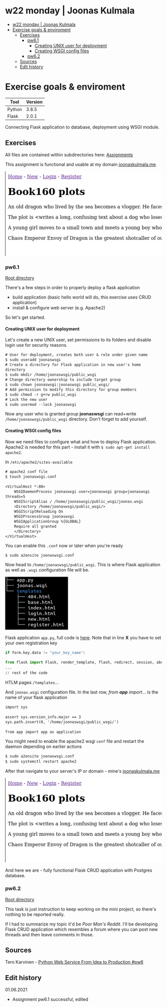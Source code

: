 # w22 monday | Joonas Kulmala

- [w22 monday | Joonas Kulmala](#w22-monday--joonas-kulmala)
- [Exercise goals & enviroment](#exercise-goals--enviroment)
  - [Exercises](#exercises)
    - [pw6.1](#pw61)
      - [Creating UNIX user for deployment](#creating-unix-user-for-deployment)
      - [Creating WSGI config files](#creating-wsgi-config-files)
    - [pw6.2](#pw62)
  - [Sources](#sources)
  - [Edit history](#edit-history)

# Exercise goals & enviroment

| Tool   | Version |
| ------ | ------- |
| Python | 3.8.5   |
| Flask  | 2.0.1   |

Connecting Flask application to database, deployment using WSGI module.

## Exercises

All files are contained within subdirectories here: [Assignments](https://github.com/JoonasKulmala/Python-weppipalvelu/tree/main/w22/monday/Assignments)

This assignment is functional and usable at my domain [joonaskulmala.me](http://joonaskulmala.me/).

![crud deployment](Assignments/pw6.1/Resources/crud_deployed.png)

### pw6.1

[Root directory](https://github.com/JoonasKulmala/Python-weppipalvelu/tree/main/w22/monday/Assignments/pw6.1)

There's a few steps in order to properly deploy a flask application
* build application (basic hello world will do, this exercise uses CRUD application)
* install & configure web server (e.g. Apache2)

So let's get started.

#### Creating UNIX user for deployment

Let's create a new UNIX user, set permissions to its folders and disable login use for security reasons.

```
# User for deployment, creates both user & role under given name
$ sudo useradd joonaswsgi
# Create a directory for Flask application in new user's home directory
$ sudo mkdir /home/joonaswsgi/public_wsgi
# Change directory ownership to include target group
$ sudo chown joonaswsgi:joonaswsgi public_wsgi/
# Add permission to modify this directory for group members
$ sudo chmod -r g+rw public_wsgi
# Lock the new user
$ sudo usermod --lock joonaswsgi
```

Now any user who is granted group **joonaswsgi** can read+write `/home/joonaswsgi/public_wsgi` directory. Don't forget to add yourself.

#### Creating WSGI config files

Now we need files to configure what and how to deploy Flask application. Apache2 is needed for this part - install it with `$ sudo apt-get install apache2`.

In `/etc/apache2/sites-available`
```
# apache2 conf file
$ touch joonaswsgi.conf

<VirtualHost *:80>
    WSGIDaemonProcess joonaswsgi user=joonaswsgi group=joonaswsgi threads=5
    WSGIScriptAlias / /home/joonaswsgi/public_wsgi/joonas.wsgi
    <Directory /home/joonaswsgi/public_wsgi/>
	WSGIScriptReloading On
	WSGIProcessGroup joonaswsgi
	WSGIApplicationGroup %{GLOBAL}
	Require all granted
    </Directory>
</VirtualHost>
```

You can enable this `.conf` now or later when you're ready

```bash
$ sudo a2ensite joonaswsgi.conf
```

Now head to `/home/joonaswsgi/public_wsgi`. This is where Flask application as well as `.wsgi` configuration file will be.

![public_wsgi](Assignments/pw6.1/Resources/public_wsgi_tree.png)

Flask application `app.py`, full code is [here](Assignments/pw6.1/Book160/app.py). Note that in line **X** you have to set your own registration key

```py
if form.key.data != "your_key_name":
```

```py
from flask import Flask, render_template, flash, redirect, session, abort, request
...
// rest of the code
```

HTLM pages `/templates`...

And `joonas.wsgi` configuration file. In the last row, *from **app** import*... is the name of your flask application

```
import sys

assert sys.version_info.major == 3
sys.path.insert(0, '/home/joonaswsgi/public_wsgi/')

from app import app as application
```

You might need to enable the apache2 wsgi `conf` file and restart the daemon depending on earlier actions

```bash
$ sudo a2ensite joonaswsgi.conf
$ sudo systemctl restart apache2
```

After that navigate to your server's IP or domain - mine's [joonaskulmala.me](http://joonaskulmala.me/)

![flask wsgi](Assignments/pw6.1/Resources/crud_deployed.png)

And here we are - fully functional Flask CRUD application with Postgres database.

### pw6.2

[Root directory](https://github.com/JoonasKulmala/Python-weppipalvelu/tree/main/w22/monday/Assignments/pw6.2)

This task is just instruction to keep working on the mini project, so there's nothing to be reported really.

If I had to summarize my topic it'd be *Poor Man's Reddit*. I'll be developing Flask CRUD application which resembles a forum where you can post new threads and then leave comments in those.

## Sources

Tero Karvinen - [Python Web Service From Idea to Production #pw6](https://terokarvinen.com/2021/python-web-service-from-idea-to-production/#pw6-deploy---tuotantoasennus)

## Edit history

01.06.2021
* Assignment pw6.1 successful, edited
